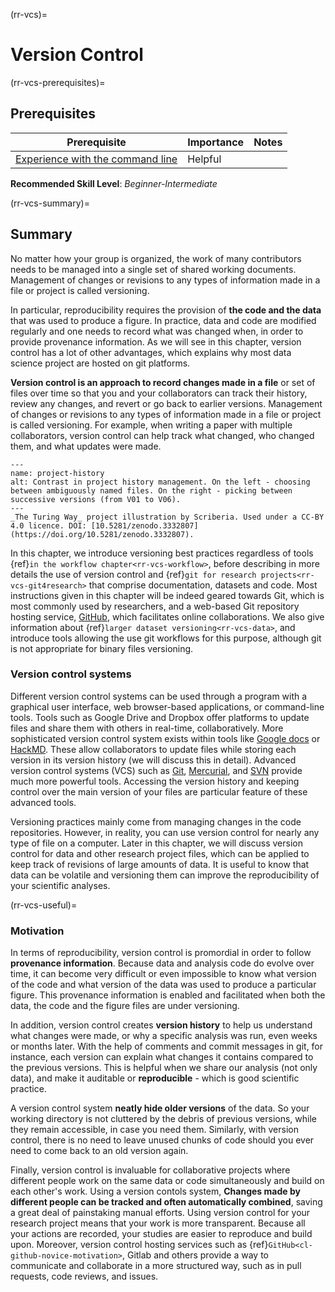 (rr-vcs)=
# Version Control

(rr-vcs-prerequisites)=
## Prerequisites

| Prerequisite | Importance | Notes |
| -------------|----------|------|
|[Experience with the command line](https://programminghistorian.org/en/lessons/intro-to-bash) | Helpful |  |

**Recommended Skill Level**: _Beginner-Intermediate_

(rr-vcs-summary)=
## Summary

No matter how your group is organized, the work of many contributors needs to be
managed into a single set of shared working documents. Management of changes or
revisions to any types of information made in a file or project is called versioning.

In particular, reproducibility requires the provision of **the code and the data** 
that was used to produce a figure. In practice, data and code are modified regularly
and one needs to record what was changed when, in order to provide provenance information. 
As we will see in this chapter, version control has a lot of other advantages,
which explains why most data science project are hosted on git platforms.

**Version control is an approach to record changes made in a file** or set of files
over time so that you and your collaborators can track their history, review any
changes, and revert or go back to earlier versions. Management of changes or 
revisions to any types of information made in a file or project is called versioning.
For example, when writing a paper with multiple collaborators, version control can help track what changed, who changed them, and what updates were made.



```{figure}  ../figures/project-history.*
---
name: project-history
alt: Contrast in project history management. On the left - choosing between ambiguously named files. On the right - picking between successive versions (from V01 to V06).
---
_The Turing Way_ project illustration by Scriberia. Used under a CC-BY 4.0 licence. DOI: [10.5281/zenodo.3332807](https://doi.org/10.5281/zenodo.3332807).
```


In this chapter, we introduce  versioning best practices regardless of tools 
{ref}`in the workflow chapter<rr-vcs-workflow>`, before describing in more details
the use of version control and {ref}`git for research projects<rr-vcs-git4research>`
that comprise  documentation, datasets and code. Most instructions given in this
chapter will be indeed geared towards Git, which is most commonly used by 
researchers, and a web-based Git repository hosting service, 
[GitHub](https://github.com/), which facilitates online collaborations. We also 
give information about {ref}`larger dataset versioning<rr-vcs-data>`, and introduce
tools allowing the use git workflows for this purpose, although git is not 
appropriate for binary files versioning.

### Version control systems

Different version control systems can be used through a program with a graphical
user interface, web browser-based applications, or command-line tools. Tools such
as Google Drive and Dropbox offer platforms to update files and share them with
others in real-time, collaboratively. More sophisticated version control system 
exists within tools like [Google docs](https://docs.google.com/) or
[HackMD](http://hackmd.io/). These allow collaborators to update files while 
storing each version in its version history (we will discuss this in detail). 
Advanced version control systems (VCS) such as [Git](https://en.wikipedia.org/wiki/Git), [Mercurial](https://www.mercurial-scm.org/), and [SVN](https://subversion.apache.org/)
provide much more powerful tools. Accessing the version history and keeping control
over the main version of your files are particular feature of these advanced tools.

Versioning practices mainly come from managing changes in the code repositories.
However, in reality, you can use version control for nearly any type of file on 
a computer. Later in this chapter, we will discuss version control for data and 
other research project files, which can be applied to keep track of revisions of
large amounts of data. It is useful to know that data can be volatile and 
versioning them can improve the reproducibility of your scientific analyses.



(rr-vcs-useful)=
### Motivation

In terms of reproducibility, version control is promordial in order to follow 
**provenance information**. Because data and analysis code do evolve over time,
it can become very difficult or even impossible to know what version of the code
and what version of the data was used to produce a particular figure. This 
provenance information is enabled and facilitated when both the data, the code 
and the figure files are under versioning.

In addition, version control creates **version history** to help us understand what
changes were made, or why a specific analysis was run, even weeks or months later.
With the help of comments and commit messages in git, for instance, each version
can explain what changes it contains compared to the previous versions. This is 
helpful when we share our analysis (not only data), and make it auditable or 
**reproducible** - which is good scientific practice.

A version control system **neatly hide older versions** of the data. So your 
working directory is not cluttered by the debris of previous versions, while they
remain accessible, in case you need them. Similarly, with version control, there
is no need to leave unused chunks of code  should you ever need to come back to 
an old version again.


Finally, version control is invaluable for collaborative projects where different
people work on the same data or code simultaneously and build on each other's work.
Using a version contols system, **Changes made by different people can be tracked
and often automatically combined**, saving a great deal of painstaking manual 
efforts. Using version control for your research project means that your work is
more transparent. 
Because all your actions are recorded, your studies are easier to reproduce and 
build upon. Moreover, version control hosting services such as 
{ref}`GitHub<cl-github-novice-motivation>`, Gitlab and others provide a way to 
communicate and collaborate in a more structured way, such as in pull requests,
code reviews, and issues.
